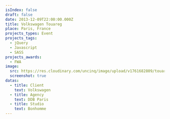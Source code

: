 ```yaml
---
isIndex: false
draft: false
date: 2013-12-09T22:00:00.000Z
title: Volkswagen Touareg
place: Paris, France
projects_types: Event
projects_tags:
  - jQuery
  - Javascript
  - SASS
projects_awards:
  - FWA
image:
  src: https://res.cloudinary.com/uncinq/image/upload/v1761682809/touareg_sddvhk.png
  screenshot: true
datas:
  - title: Client
    text: Volkswagen
  - title: Agency
    text: DDB Paris
  - title: Studio
    text: Bonhomme
---
```

